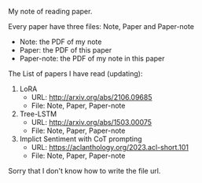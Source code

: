 My note of reading paper.



Every paper have three files: Note, Paper and Paper-note

- Note: the PDF of my note
- Paper: the PDF of this paper
- Paper-note: the PDF of my note in this paper



The List of papers I have read (updating): 

1. LoRA
   - URL: http://arxiv.org/abs/2106.09685
   - File:  Note, Paper, Paper-note
2. Tree-LSTM
   - URL: http://arxiv.org/abs/1503.00075
   - File: Note, Paper, Paper-note
3. Implict Sentiment with CoT prompting
   - URL: https://aclanthology.org/2023.acl-short.101
   - File:  Note, Paper, Paper-note



Sorry that I don't know how to write the file url.
